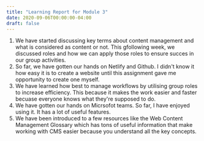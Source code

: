 ```yaml
---
title: "Learning Report for Module 3"
date: 2020-09-06T00:00:00-04:00
draft: false
---
```

1. We have started discussing key terms about content management and what is considered as content or not. This gfollowing week, we discussed roles and how we can apply those roles to ensure succes in our group activities.
2. So far, we have gotten our hands on Netlify and Github. I didn't know it how easy it is to create a website until this assignment gave me opportunity to create one myself. 
3. We have learned how best to manage workflows by utilising group roles to increase efficiency. This because it makes the work easier and faster becuase everyone knows what they're supposed to do.
4. We have gotten our hands on Micrsofot teams. So far, I have enjoyed using it. It has a lot of useful features.
5. We have been introduced to a few resources like the Web Content Management Glossary which has tons of useful information that make working with CMS easier because you understand all the key concepts.
